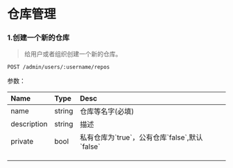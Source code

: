 # 仓库管理

### 1.创建一个新的仓库

> 给用户或者组织创建一个新的仓库。

```
POST /admin/users/:username/repos
```

参数：

| Name | Type | Desc |
| :--- | :--- | :--- |
| name | string | 仓库等名字\(必填\) |
| description | string | 描述 |
| private | bool | 私有仓库为\`true\`，公有仓库\`false\`,默认\`false\` |
|  |  |  |
|  |  |  |
|  |  |  |



